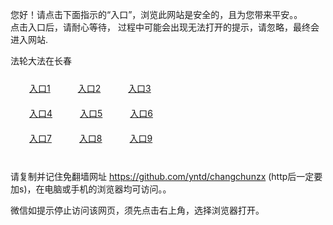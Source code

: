 您好！请点击下面指示的“入口”，浏览此网站是安全的，且为您带来平安。。 <br/>
点击入口后，请耐心等待， 过程中可能会出现无法打开的提示，请忽略，最终会进入网站. </br>

法轮大法在长春<br/>
<div style="padding:10px"><a style="margin:20px" target="_blank" href="https://d1om6i2ooc7l27.cloudfront.net/2Qpsp?tcwjuhcu" id="ccLink1" rel="nofollow">入口1</a> <a target="_blank" style="margin:20px" href="https://d21p1qzqvyh5in.cloudfront.net/2Qpsp?enchhvrt" id="ccLink2" rel="nofollow">入口2</a> <a style="margin:20px" target="_blank" href="https://d1pyuk34u2q0yr.cloudfront.net/2Qpsp?vuscehzu" id="ccLink3" rel="nofollow">入口3</a></div>

<div style="padding:10px" ><a style="margin:20px" target="_blank" href="https://d1om6i2ooc7l27.cloudfront.net/2Qpsp?tcwjuhcu" id="ccLink4" rel="nofollow">入口4</a> <a style="margin:20px" href="https://d21p1qzqvyh5in.cloudfront.net/2Qpsp?enchhvrt" target="_blank" id="ccLink5" rel="nofollow">入口5</a> <a style="margin:20px" href="https://d1pyuk34u2q0yr.cloudfront.net/2Qpsp?vuscehzu" target="_blank" id="ccLink6" rel="nofollow">入口6</a></div>

<div style="padding:10px"><a style="margin:20px" target="_blank" href="https://d1om6i2ooc7l27.cloudfront.net/2Qpsp?tcwjuhcu" id="ccLink7" rel="nofollow">入口7</a> <a style="margin:20px" href="https://d21p1qzqvyh5in.cloudfront.net/2Qpsp?enchhvrt" target="_blank" id="ccLink8" rel="nofollow">入口8</a> <a style="margin:20px" target="_blank" href="https://d1pyuk34u2q0yr.cloudfront.net/2Qpsp?vuscehzu" id="ccLink9" rel="nofollow">入口9</a></div>

<br/>



请复制并记住免翻墙网址 https://github.com/yntd/changchunzx (http后一定要加s)，在电脑或手机的浏览器均可访问。。<br/>

微信如提示停止访问该网页，须先点击右上角，选择浏览器打开。
